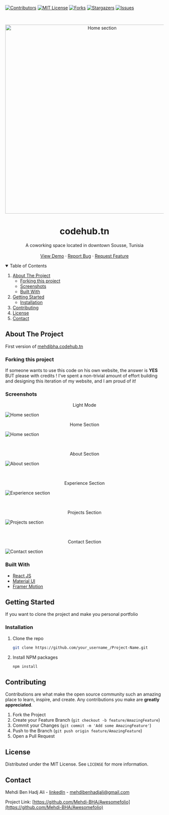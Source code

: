 [![Contributors][contributors-shield]][contributors-url]
[![MIT License][license-shield]][license-url]
[![Forks][forks-shield]][forks-url]
[![Stargazers][stars-shield]][stars-url]
[![Issues][issues-shield]][issues-url]

<!-- PROJECT PREVIEW -->
<br />
<p align="center">
  <a href="https://github.com/Mehdi-BHA/Awesomefolio">
    <img src="https://raw.githubusercontent.com/Mehdi-BHA/Awesomefolio/main/screenshots/mokup.jpg" alt="Home section" width="600">
  </a>

  <h1 align="center">codehub.tn</h3>

  <p align="center">
    A coworking space located in downtown Sousse, Tunisia 
    <br />
    <br />
    <a href="https://www.codehub.tn">View Demo</a>
    ·
    <a href="https://github.com/Mehdi-BHA/codehub.tn/issues">Report Bug</a>
    ·
    <a href="https://github.com/Mehdi-BHA/codehub.tn/issues">Request Feature</a>
  </p>
</p>

<!-- TABLE OF CONTENTS -->
<details open="open">
  <summary>Table of Contents</summary>
  <ol>
    <li>
      <a href="#about-the-project">About The Project</a>
      <ul>
        <li><a href="#built-with">Forking this project</a></li>
        <li><a href="#built-with">Screenshots</a></li>
        <li><a href="#built-with">Built With</a></li>
      </ul>
    </li>
    <li>
      <a href="#getting-started">Getting Started</a>
      <ul>
        <li><a href="#installation">Installation</a></li>
      </ul>
    </li>
    <li><a href="#contributing">Contributing</a></li>
    <li><a href="#license">License</a></li>
    <li><a href="#contact">Contact</a></li>
  </ol>
</details>

<!-- ABOUT THE PROJECT -->
## About The Project

First version of <a href="https://mehdibha.codehub.tn" target="_blank">mehdibha.codehub.tn</a>

### Forking this project
If someone wants to use this code on his own website, the answer is **YES** BUT please with credits !
I've spent a non-trivial amount of effort building and designing this iteration of my website, and I am proud of it!

### Screenshots

<p align="center">
  <p align="center">Light Mode</p>
  <img src="screenshots/light.png" alt="Home section">
</p>
<p align="center">
  <p align="center">Home Section</p>
  <img src="screenshots/home.png" alt="Home section">
</p>
<br />
<p align="center">
  <p align="center">About Section</p>
  <img src="screenshots/about.png" alt="About section">
</p>
<br />
<p align="center">
  <p align="center">Experience Section</p>
  <img src="screenshots/experience.png" alt="Experience section">
</p>
<br />
<p align="center">
  <p align="center">Projects Section</p>
  <img src="screenshots/projects.png" alt="Projects section">
</p>
<br />
<p align="center">
  <p align="center">Contact Section</p>
  <img src="screenshots/contact.png" alt="Contact section">
</p>

### Built With

* [React JS](https://reactjs.org/)
* [Material UI](https://material-ui.com/)
* [Framer Motion](https://www.framer.com/motion/)

<!-- GETTING STARTED -->
## Getting Started

If you want to clone the project and make you personal portfolio

### Installation

1. Clone the repo
   ```sh
   git clone https://github.com/your_username_/Project-Name.git
   ```
2. Install NPM packages
   ```sh
   npm install
   ```

<!-- CONTRIBUTING -->
## Contributing

Contributions are what make the open source community such an amazing place to learn, inspire, and create. Any contributions you make are **greatly appreciated**.

1. Fork the Project
2. Create your Feature Branch (`git checkout -b feature/AmazingFeature`)
3. Commit your Changes (`git commit -m 'Add some AmazingFeature'`)
4. Push to the Branch (`git push origin feature/AmazingFeature`)
5. Open a Pull Request

<!-- LICENSE -->
## License

Distributed under the MIT License. See `LICENSE` for more information.


<!-- CONTACT -->
## Contact

Mehdi Ben Hadj Ali - [linkedIn](https://www.linkedin.com/in/mehdibha/) - mehdibenhadjali@gmail.com

Project Link: [https://github.com/Mehdi-BHA/Awesomefolio](https://github.com/Mehdi-BHA/Awesomefolio)


<!-- MARKDOWN LINKS & IMAGES -->
<!-- https://www.markdownguide.org/basic-syntax/#reference-style-links -->
[contributors-shield]: https://img.shields.io/github/contributors/Mehdi-BHA/codehub.tn.svg?style=for-the-badge
[contributors-url]: https://github.com/Mehdi-BHA/codehub.tn/graphs/contributors
[forks-shield]: https://img.shields.io/github/forks/Mehdi-BHA/codehub.tn.svg?style=for-the-badge
[forks-url]: https://github.com/Mehdi-BHA/codehub.tn.svg/network/members
[stars-shield]: https://img.shields.io/github/stars/Mehdi-BHA/codehub.tn.svg?style=for-the-badge
[stars-url]: https://github.com/Mehdi-BHA/codehub.tn.svg/stargazers
[issues-shield]: https://img.shields.io/github/issues/Mehdi-BHA/codehub.tn.svg?style=for-the-badge
[issues-url]: https://github.com/Mehdi-BHA/codehub.tn.svg/issues
[license-shield]: https://img.shields.io/github/license/Mehdi-BHA/codehub.tn.svg?style=for-the-badge
[license-url]: https://github.com/Mehdi-BHA/codehub.tn.svg/blob/master/LICENSE.txt
